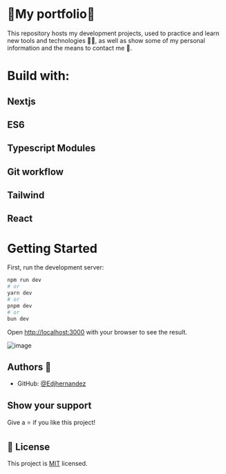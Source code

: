 # 💼My portfolio💼

This repository hosts my development projects, used to practice and learn new tools and technologies 👨‍💻, as well as show some of my personal information and the means to contact me 📱.

# Build with:

## Nextjs
## ES6
## Typescript Modules
## Git workflow
## Tailwind
## React

# Getting Started

First, run the development server:

```bash
npm run dev
# or
yarn dev
# or
pnpm dev
# or
bun dev
```

Open [http://localhost:3000](http://localhost:3000) with your browser to see the result.

![image](https://github.com/Edjhernandez/portfolio-eduardo/assets/109191350/295b98b5-0871-467f-a41e-274029a8c8fa)

## Authors 🤯

- GitHub: [@Edjhernandez](https://github.com/Edjhernandez)

## Show your support

Give a ⭐️ if you like this project!

## 📝 License

This project is [MIT](./MIT.md) licensed.






